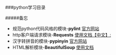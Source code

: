 ###python学习目录

#####备忘

* 规范python代码风格的模块-**pylint** [官方网站](http://www.pylint.org/#install)
* http客户端请求模块-**Requests** [使用文档【中文】:](http://cn.python-requests.org/zh_CN/latest/)
* 汉字转拼音的模块-**pypinyin** [官方网站](http://pypinyin.readthedocs.org/en/master/)
* HTML解析模块-**BeautifulSoup** [使用文档](http://www.crummy.com/software/BeautifulSoup/bs4/doc/)
